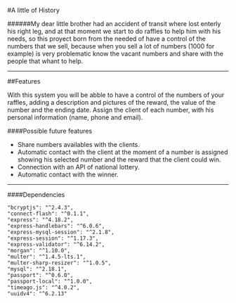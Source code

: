 #A little of History

######My dear little brother had an accident of transit where lost enterly his right leg, and at that moment we start to do raffles to help him with his needs, so this proyect born from the needed of have a control of the numbers that we sell, because when you sell a lot of numbers (1000 for example) is very problematic know the vacant numbers and share with the people that whant to help.

----

##Features

With this system you will be abble to have a control of the numbers of your raffles, adding a description and pictures of the reward, the value of the number and the ending date. Assign the client of each number, with his personal information (name, phone and email).

####Possible future features

- Share numbers availables with the clients.
- Automatic contact with the client at the moment of a number is assigned showing his selected number and the reward that the client could win.
- Connection with an API of national lottery.
- Automatic contact with the winner.

----
     
####Dependencies

    "bcryptjs": "^2.4.3",
    "connect-flash": "^0.1.1",
    "express": "^4.18.2",
    "express-handlebars": "^6.0.6",
    "express-mysql-session": "^2.1.8",
    "express-session": "^1.17.3",
    "express-validator": "^6.14.2",
    "morgan": "^1.10.0",
    "multer": "^1.4.5-lts.1",
    "multer-sharp-resizer": "^1.0.5",
    "mysql": "^2.18.1",
    "passport": "^0.6.0",
    "passport-local": "^1.0.0",
    "timeago.js": "^4.0.2",
    "uuidv4": "^6.2.13"
